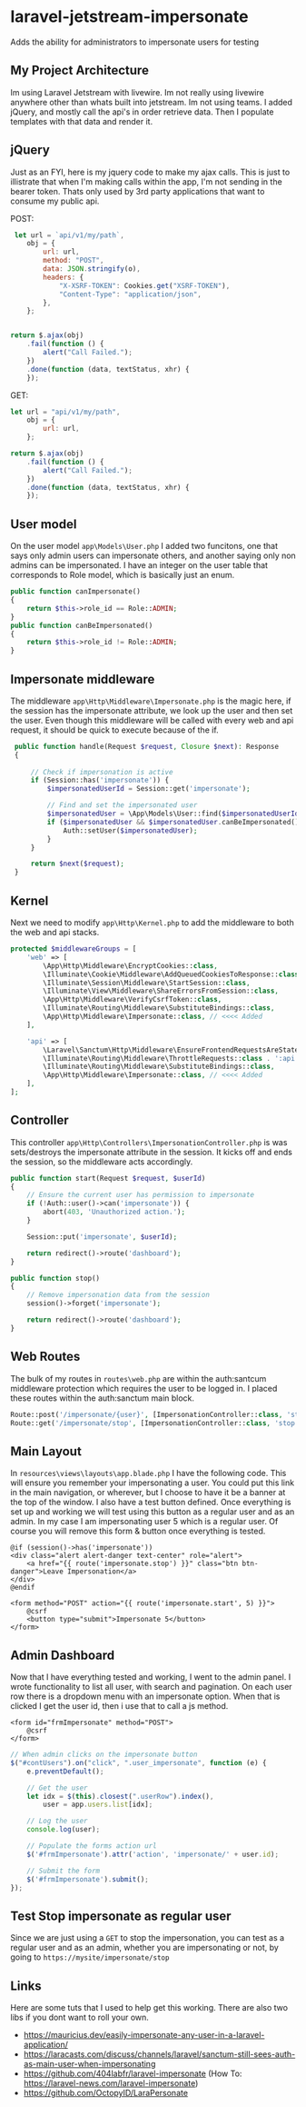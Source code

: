 # laravel-jetstream-impersonate
Adds the ability for administrators to impersonate users for testing

## My Project Architecture
Im using Laravel Jetstream with livewire. Im not really using livewire anywhere other than whats built into jetstream. Im not using teams. I added jQuery, and mostly call the api's in order retrieve data. Then I populate templates with that data and render it.

## jQuery
Just as an FYI, here is my jquery code to make my ajax calls. This is just to illistrate that when I'm making calls within the app, I'm not sending in the bearer token. Thats only used by 3rd party applications that want to consume my public api.

POST:
```javascript
 let url = `api/v1/my/path`,
    obj = {
        url: url,
        method: "POST",
        data: JSON.stringify(o),
        headers: {
            "X-XSRF-TOKEN": Cookies.get("XSRF-TOKEN"),
            "Content-Type": "application/json",
        },
    };


return $.ajax(obj)
    .fail(function () {
        alert("Call Failed.");
    })
    .done(function (data, textStatus, xhr) {
    });
```

GET:
```javascript
let url = "api/v1/my/path",
    obj = {
        url: url,
    };

return $.ajax(obj)
    .fail(function () {
        alert("Call Failed.");
    })
    .done(function (data, textStatus, xhr) {
    });
```

## User model
On the user model `app\Models\User.php` I added two funcitons, one that says only admin users can impersonate others, and another saying only non admins can be impersonated. I have an integer on the user table that corresponds to Role model, which is basically just an enum.
```php
public function canImpersonate()
{
    return $this->role_id == Role::ADMIN;
}
public function canBeImpersonated()
{
    return $this->role_id != Role::ADMIN;
}
```

## Impersonate middleware
The middleware `app\Http\Middleware\Impersonate.php` is the magic here, if the session has the impersonate attribute, we look up the user and then set the user. Even though this middleware will be called with every web and api request, it should be quick to execute because of the if.
```php
 public function handle(Request $request, Closure $next): Response
 {
    
     // Check if impersonation is active
     if (Session::has('impersonate')) {
         $impersonatedUserId = Session::get('impersonate');

         // Find and set the impersonated user
         $impersonatedUser = \App\Models\User::find($impersonatedUserId);
         if ($impersonatedUser && $impersonatedUser.canBeImpersonated()) {
             Auth::setUser($impersonatedUser);
         }
     }

     return $next($request);
 }
```

## Kernel
Next we need to modify `app\Http\Kernel.php` to add the middleware to both the web and api stacks.
```php
protected $middlewareGroups = [
    'web' => [
        \App\Http\Middleware\EncryptCookies::class,
        \Illuminate\Cookie\Middleware\AddQueuedCookiesToResponse::class,
        \Illuminate\Session\Middleware\StartSession::class,
        \Illuminate\View\Middleware\ShareErrorsFromSession::class,
        \App\Http\Middleware\VerifyCsrfToken::class,
        \Illuminate\Routing\Middleware\SubstituteBindings::class,
        \App\Http\Middleware\Impersonate::class, // <<<< Added
    ],

    'api' => [
        \Laravel\Sanctum\Http\Middleware\EnsureFrontendRequestsAreStateful::class,
        \Illuminate\Routing\Middleware\ThrottleRequests::class . ':api',
        \Illuminate\Routing\Middleware\SubstituteBindings::class,
        \App\Http\Middleware\Impersonate::class, // <<<< Added
    ],
];
```

## Controller
This controller `app\Http\Controllers\ImpersonationController.php` is was sets/destroys the impersonate attribute in the session. It kicks off and ends the session, so the middleware acts accordingly.
```php
public function start(Request $request, $userId)
{
    // Ensure the current user has permission to impersonate
    if (!Auth::user()->can('impersonate')) {
        abort(403, 'Unauthorized action.');
    }

    Session::put('impersonate', $userId);

    return redirect()->route('dashboard');
}

public function stop()
{
    // Remove impersonation data from the session
    session()->forget('impersonate');

    return redirect()->route('dashboard');
}
```

## Web Routes
The bulk of my routes in `routes\web.php` are within the auth:santcum middleware protection which requires the user to be logged in. I placed these routes within the auth:sanctum main block.
```php
Route::post('/impersonate/{user}', [ImpersonationController::class, 'start'])->name('impersonate.start');
Route::get('/impersonate/stop', [ImpersonationController::class, 'stop'])->name('impersonate.stop');
```

## Main Layout
In `resources\views\layouts\app.blade.php` I have the following code. This will ensure you remember your impersonating a user. You could put this link in the main navigation, or wherever, but I choose to have it be a banner at the top of the window. I also have a test button defined. Once everything is set up and working we will test using this button as a regular user and as an admin. In my case I am impersonating user 5 which is a regular user. Of course you will remove this form & button once everything is tested.
```blade
@if (session()->has('impersonate'))
<div class="alert alert-danger text-center" role="alert">
    <a href="{{ route('impersonate.stop') }}" class="btn btn-danger">Leave Impersonation</a>
</div>
@endif

<form method="POST" action="{{ route('impersonate.start', 5) }}">
    @csrf
    <button type="submit">Impersonate 5</button>
</form>
```

## Admin Dashboard
Now that I have everything tested and working, I went to the admin panel. I wrote functionality to list all user, with search and pagination. On each user row there is a dropdown menu with an impersonate option. When that is clicked I get the user id, then i use that to call a js method.
```blade
<form id="frmImpersonate" method="POST">
    @csrf
</form>
```
```javascript
// When admin clicks on the impersonate button
$("#contUsers").on("click", ".user_impersonate", function (e) {
    e.preventDefault();

    // Get the user
    let idx = $(this).closest(".userRow").index(),
        user = app.users.list[idx];

    // Log the user
    console.log(user);

    // Populate the forms action url 
    $('#frmImpersonate').attr('action', 'impersonate/' + user.id);

    // Submit the form
    $('#frmImpersonate').submit();
});
```
## Test Stop impersonate as regular user
Since we are just using a `GET` to stop the impersonation, you can test as a regular user and as an admin, whether you are impersonating or not, by going to `https://mysite/impersonate/stop`

## Links
Here are some tuts that I used to help get this working. There are also two libs if you dont want to roll your own.
-  https://mauricius.dev/easily-impersonate-any-user-in-a-laravel-application/
-  https://laracasts.com/discuss/channels/laravel/sanctum-still-sees-auth-as-main-user-when-impersonating
-  https://github.com/404labfr/laravel-impersonate (How To: https://laravel-news.com/laravel-impersonate)
-  https://github.com/OctopyID/LaraPersonate
